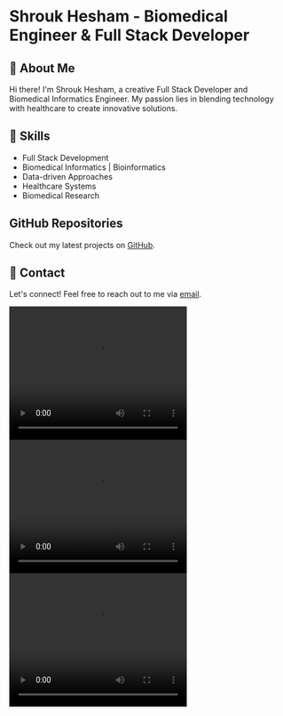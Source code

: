 # Shrouk Hesham - Biomedical Engineer & Full Stack Developer

## 🌸 About Me

Hi there! I'm Shrouk Hesham, a creative Full Stack Developer and Biomedical Informatics Engineer. My passion lies in blending technology with healthcare to create innovative solutions.

## 🚀 Skills

- Full Stack Development
- Biomedical Informatics | Bioinformatics
- Data-driven Approaches
- Healthcare Systems
- Biomedical Research

## GitHub Repositories

Check out my latest projects on [GitHub](https://github.com/SHrouk-Hesh).

## 💌 Contact

Let's connect! Feel free to reach out to me via [email](Shr.Hesham@nu.edu.eg).

<video width="320" height="240" controls>
  <source src="https://cdnl.iconscout.com/lottie/premium/preview-watermark/female-web-developer-7362399-6031664.mp4" type="video/mp4">
  Your browser does not support the video tag.
</video>

<video width="320" height="240" controls>
  <source src="https://cdnl.iconscout.com/lottie/premium/preview-watermark/female-developer-working-on-web-development-4733536-3938556.mp4" type="video/mp4">
  Your browser does not support the video tag.
</video>

<video width="320" height="240" controls>
  <source src="https://cdnl.iconscout.com/lottie/premium/preview-watermark/geneticist-5403607-4510604.mp4" type="video/mp4">
  Your browser does not support the video tag.
</video>
